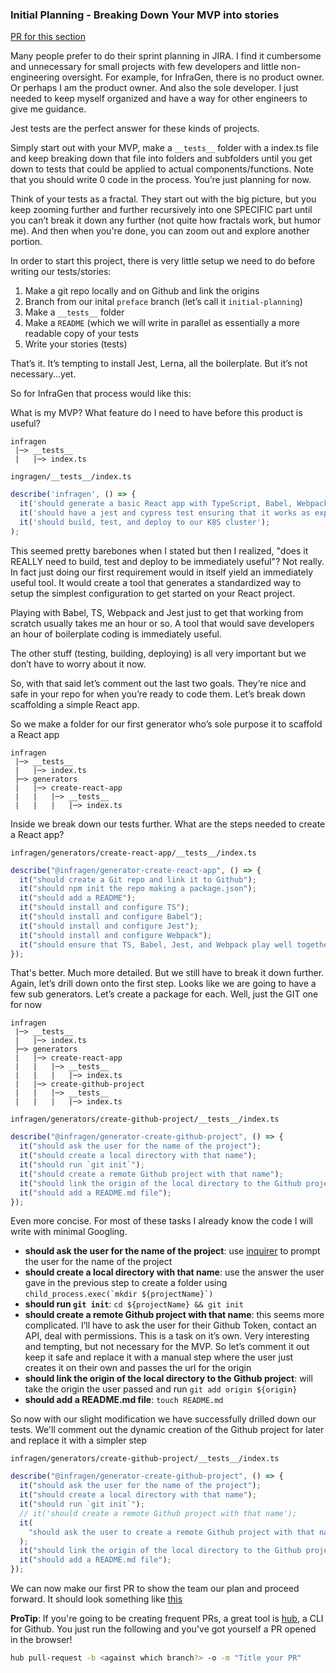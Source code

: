 ### Initial Planning - Breaking Down Your MVP into stories

[PR for this section](https://github.com/hoverinc/infragen/pull/4/files)

Many people prefer to do their sprint planning in JIRA. I find it cumbersome and unnecessary for small projects with few developers and little non-engineering oversight. For example, for InfraGen, there is no product owner. Or perhaps I am the product owner. And also the sole developer. I just needed to keep myself organized and have a way for other engineers to give me guidance.

Jest tests are the perfect answer for these kinds of projects.

Simply start out with your MVP, make a `__tests__` folder with a index.ts file and keep breaking down that file into folders and subfolders until you get down to tests that could be applied to actual components/functions. Note that you should write 0 code in the process. You’re just planning for now.

Think of your tests as a fractal. They start out with the big picture, but you keep zooming further and further recursively into one SPECIFIC part until you can’t break it down any further (not quite how fractals work, but humor me). And then when you're done, you can zoom out and explore another portion.

In order to start this project, there is very little setup we need to do before writing our tests/stories:

1. Make a git repo locally and on Github and link the origins
2. Branch from our inital `preface` branch (let’s call it `initial-planning`)
3. Make a `__tests__` folder
4. Make a `README` (which we will write in parallel as essentially a more readable copy of your tests
5. Write your stories (tests)

That’s it. It’s tempting to install Jest, Lerna, all the boilerplate. But it’s not necessary...yet.

So for InfraGen that process would like this:

What is my MVP? What feature do I need to have before this product is useful?

```
infragen
 |─> __tests__
 |   |─> index.ts
```

`ingragen/__tests__/index.ts`

```js
describe('infragen', () => {
  it('should generate a basic React app with TypeScript, Babel, Webpack, Jest, React, and a hello world page');
  it('should have a jest and cypress test ensuring that it works as expected');
  it('should build, test, and deploy to our K8S cluster');
);
```

This seemed pretty barebones when I stated but then I realized, "does it REALLY need to build, test and deploy to be immediately useful"? Not really. In fact just doing our first requirement would in itself yield an immediately useful tool. It would create a tool that generates a standardized way to setup the simplest configuration to get started on your React project.

Playing with Babel, TS, Webpack and Jest just to get that working from scratch usually takes me an hour or so. A tool that would save developers an hour of boilerplate coding is immediately useful.

The other stuff (testing, building, deploying) is all very important but we don’t have to worry about it now.

So, with that said let’s comment out the last two goals. They’re nice and safe in your repo for when you’re ready to code them. Let’s break down scaffolding a simple React app.

So we make a folder for our first generator who’s sole purpose it to scaffold a React app

```
infragen
 |─> __tests__
 |   |─> index.ts
 ├─> generators
 |   |─> create-react-app
 |   |   |─> __tests__
 |   |   |   |─> index.ts
```

Inside we break down our tests further. What are the steps needed to create a React app?

`infragen/generators/create-react-app/__tests__/index.ts`

```js
describe("@infragen/generator-create-react-app", () => {
  it("should create a Git repo and link it to Github");
  it("should npm init the repo making a package.json");
  it("should add a README");
  it("should install and configure TS");
  it("should install and configure Babel");
  it("should install and configure Jest");
  it("should install and configure Webpack");
  it("should ensure that TS, Babel, Jest, and Webpack play well together");
});
```

That's better. Much more detailed. But we still have to break it down further. Again, let’s drill down onto the first step. Looks like we are going to have a few sub generators. Let’s create a package for each. Well, just the GIT one for now

```
infragen
 |─> __tests__
 |   |─> index.ts
 ├─> generators
 |   |─> create-react-app
 |   |   |─> __tests__
 |   |   |   |─> index.ts
 |   |─> create-github-project
 |   |   |─> __tests__
 |   |   |   |─> index.ts
```

`infragen/generators/create-github-project/__tests__/index.ts`

```js
describe("@infragen/generator-create-github-project", () => {
  it("should ask the user for the name of the project");
  it("should create a local directory with that name");
  it("should run `git init`");
  it("should create a remote Github project with that name");
  it("should link the origin of the local directory to the Github project");
  it("should add a README.md file");
});
```

Even more concise. For most of these tasks I already know the code I will write with minimal Googling.

- **should ask the user for the name of the project**: use [inquirer](https://github.com/SBoudrias/Inquirer.js/) to prompt the user for the name of the project
- **should create a local directory with that name**: use the answer the user gave in the previous step to create a folder using `` child_process.exec(`mkdir ${projectName}`) ``
- **should run `git init`**: `cd ${projectName} && git init`
- **should create a remote Github project with that name**: this seems more complicated. I’ll have to ask the user for their Github Token, contact an API, deal with permissions. This is a task on it’s own. Very interesting and tempting, but not necessary for the MVP. So let’s comment it out keep it safe and replace it with a manual step where the user just creates it on their own and passes the url for the origin
- **should link the origin of the local directory to the Github project**: will take the origin the user passed and run `git add origin ${origin}`
- **should add a README.md file**: `touch README.md`

So now with our slight modification we have successfully drilled down our tests. We'll comment out the dynamic creation of the Github project for later and replace it with a simpler step

`infragen/generators/create-github-project/__tests__/index.ts`

```js
describe("@infragen/generator-create-github-project", () => {
  it("should ask the user for the name of the project");
  it("should create a local directory with that name");
  it("should run `git init`");
  // it('should create a remote Github project with that name');
  it(
    "should ask the user to create a remote Github project with that name and pass the url for the origin"
  );
  it("should link the origin of the local directory to the Github project");
  it("should add a README.md file");
});
```

We can now make our first PR to show the team our plan and proceed forward. It should look something like [this](https://github.com/hoverinc/infragen/pull/4/files)

**ProTip**: If you're going to be creating frequent PRs, a great tool is [hub](https://hub.github.com/), a CLI for Github. You just run the following and you've got yourself a PR opened in the browser!

```bash
hub pull-request -b <against which branch?> -o -m "Title your PR"
```
